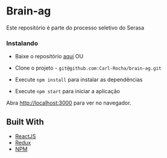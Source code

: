 # Brain-ag

Este repositório é parte do processo seletivo do Serasa

### Instalando

- Baixe o repositório [aqui](https://github.com/Carl-Rocha/brain-ag/archive/main.zip) OU
- Clone o projeto - `git@github.com:Carl-Rocha/brain-ag.git`

- Execute `npm install` para instalar as dependências
- Execute `npm start` para iniciar a aplicação

Abra [http://localhost:3000](http://localhost:3000) para ver no navegador.

## Built With

- [ReactJS](https://reactjs.org/)
- [Redux](https://redux.js.org/)
- [NPM](https://www.npmjs.com/)

